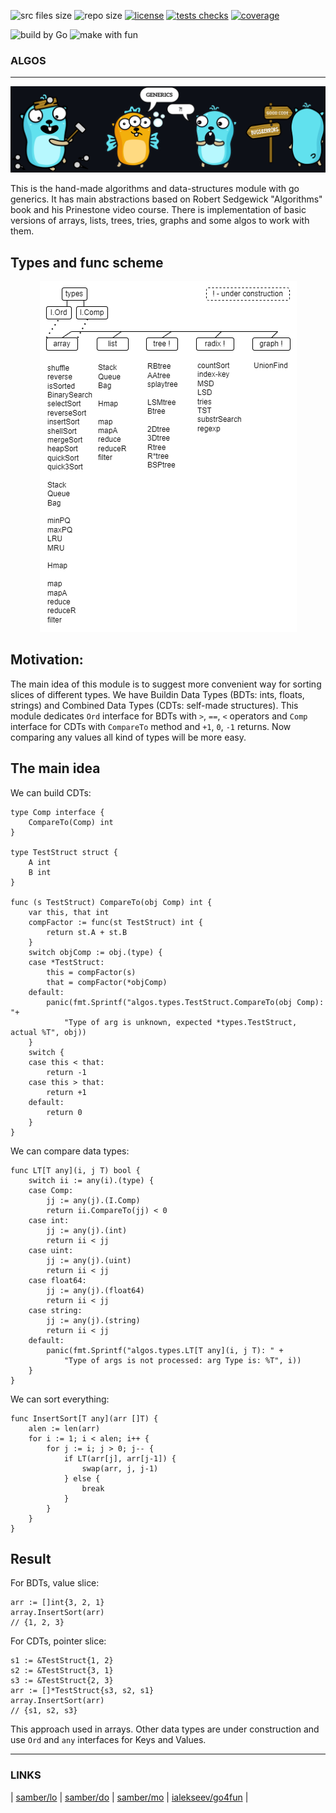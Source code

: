 <p align="left">
	<img src="https://img.shields.io/github/languages/code-size/kselnaag/algos?style=plastic" title="src files size" alt="src files size">
	<img src="https://img.shields.io/github/repo-size/kselnaag/algos?style=plastic" title="repo size" alt="repo size">
	<a href="https://github.com/kselnaag/algos/blob/master/LICENSE" title="LICENSE"><img src="https://img.shields.io/github/license/kselnaag/algos?style=plastic" alt="license"></a>
	<a href="https://github.com/kselnaag/algos/actions" title="Workflows"><img src="https://img.shields.io/github/actions/workflow/status/kselnaag/algos/go.yml?branch=master&style=plastic" alt="tests checks"></a>
	<a href="https://kselnaag.github.io/algos" title="coverage"><img src="https://img.shields.io/badge/GHpages-coverage-blueviolet?style=plastic" alt="coverage"></a>
</p>
<p align="left">
	<img src="https://img.shields.io/static/v1?label=build%20by&message=Go&color=ffa757&style=plastic" alt="build by Go">
	<img src="https://img.shields.io/static/v1?label=make%20with&message=%F0%9F%8E%89%E2%9C%A8&color=ffa757&style=plastic" alt="make with fun">
</p>

### **ALGOS**
----

<p align="center">
  <img src="https://raw.githubusercontent.com/kselnaag/algos/master/pics/myGophers.jpg" title="#DIY #GENERICS #ERRORS" alt="#DIY #GENERICS #ERRORS"/>
</p>

This is the hand-made algorithms and data-structures module with go generics. It has main abstractions based on Robert Sedgewick "Algorithms" book and his Prinestone video course. There is implementation of basic versions of arrays, lists, trees, tries, graphs and some algos to work with them.

## **Types and func scheme**
<p align="center">
  <img src="https://raw.githubusercontent.com/kselnaag/algos/master/pics/algos.png" title="Types and func scheme" alt="Types and func scheme"/>
</p>

## **Motivation:**
The main idea of this module is to suggest more convenient way for sorting slices of different types. We have Buildin Data Types (BDTs: ints, floats, strings) and Combined Data Types (CDTs: self-made structures). This module dedicates `Ord` interface for BDTs with `>`, `==`, `<` operators and `Comp` interface for CDTs with `CompareTo` method and `+1`, `0`, `-1` returns. Now comparing any values all kind of types will be more easy.

## **The main idea**
We can build CDTs:
```
type Comp interface {
	CompareTo(Comp) int
}

type TestStruct struct {
	A int
	B int
}

func (s TestStruct) CompareTo(obj Comp) int {
	var this, that int
	compFactor := func(st TestStruct) int {
		return st.A + st.B
	}
	switch objComp := obj.(type) {
	case *TestStruct:
		this = compFactor(s)
		that = compFactor(*objComp)
	default:
		panic(fmt.Sprintf("algos.types.TestStruct.CompareTo(obj Comp): "+
			"Type of arg is unknown, expected *types.TestStruct, actual %T", obj))
	}
	switch {
	case this < that:
		return -1
	case this > that:
		return +1
	default:
		return 0
	}
}
```

We can compare data types:
```
func LT[T any](i, j T) bool {
	switch ii := any(i).(type) {
	case Comp:
		jj := any(j).(I.Comp)
		return ii.CompareTo(jj) < 0
	case int:
		jj := any(j).(int)
		return ii < jj
	case uint:
		jj := any(j).(uint)
		return ii < jj
	case float64:
		jj := any(j).(float64)
		return ii < jj
	case string:
		jj := any(j).(string)
		return ii < jj
	default:
		panic(fmt.Sprintf("algos.types.LT[T any](i, j T): " +
			"Type of args is not processed: arg Type is: %T", i))
	}
}
```

We can sort everything:
```
func InsertSort[T any](arr []T) {
	alen := len(arr)
	for i := 1; i < alen; i++ {
		for j := i; j > 0; j-- {
			if LT(arr[j], arr[j-1]) {
				swap(arr, j, j-1)
			} else {
				break
			}
		}
	}
}
```

## **Result**
For BDTs, value slice:
```
arr := []int{3, 2, 1}
array.InsertSort(arr)
// {1, 2, 3}
```

For CDTs, pointer slice:
```
s1 := &TestStruct{1, 2}
s2 := &TestStruct{3, 1}
s3 := &TestStruct{2, 3}
arr := []*TestStruct{s3, s2, s1}
array.InsertSort(arr)
// {s1, s2, s3}
```

This approach used in arrays. Other data types are under construction and use `Ord` and `any` interfaces for Keys and Values.

----

### **LINKS**
| [samber/lo](https://github.com/samber/lo "Lodash-style Go library") | [samber/do](https://github.com/samber/do "Dependency injection toolkit based on Go 1.18+ generics") | [samber/mo](https://github.com/samber/mo "Monads based on Go 1.18+ generics") | [ialekseev/go4fun](https://github.com/ialekseev/go4fun "Functional primitives and patterns in go") |
